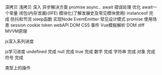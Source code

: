 



深拷贝 浅拷贝 深入
异步解决方案 promise async、await 错误处理 优化  await一个常量
闭包(内存泄漏)(IIFE) 模块化(了解发展史及常见模块使用)
instanceof 完成
防抖和节流
sleep函数
实现Node EventEmitter
常见设计模式
promise 使用场景
session cookie token
webAPI DOM CSS 事件
Vue模板解析
DOM diff
MVVM原理






































js深入系列进度


js学习进度
undefined  完成
null 完成
true 完成
数字 完成
字符串 完成
对象 完成
符号 完成

类型上的操作


